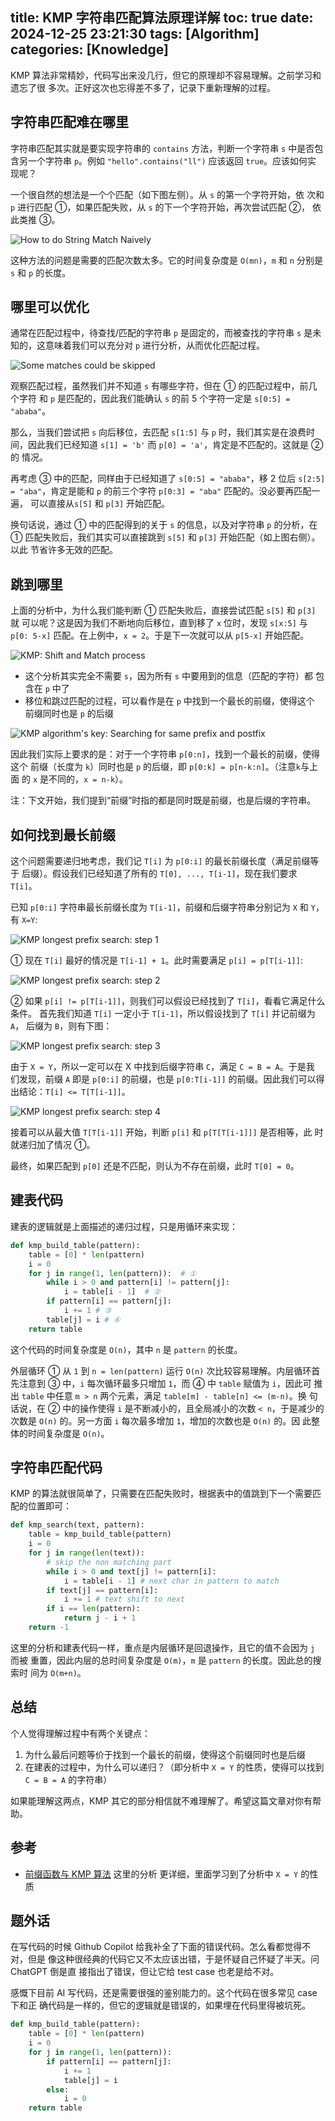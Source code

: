 title: KMP 字符串匹配算法原理详解
toc: true
date: 2024-12-25 23:21:30
tags: [Algorithm]
categories: [Knowledge]
---

KMP 算法非常精妙，代码写出来没几行，但它的原理却不容易理解。之前学习和遗忘了很
多次。正好这次也忘得差不多了，记录下重新理解的过程。

## 字符串匹配难在哪里

字符串匹配其实就是要实现字符串的 `contains` 方法，判断一个字符串 `s` 中是否包
含另一个字符串 `p`。例如 `"hello".contains("ll")` 应该返回 `true`。应该如何实
现呢？

一个很自然的想法是一个个匹配（如下图左侧）。从 `s` 的第一个字符开始，依
次和 `p` 进行匹配 ①，如果匹配失败，从 `s` 的下一个字符开始，再次尝试匹配 ②，
依此类推 ③。

![How to do String Match Naively](kmp-naive.svg)

这种方法的问题是需要的匹配次数太多。它的时间复杂度是 `O(mn)`，`m` 和 `n`
分别是 `s` 和 `p` 的长度。

## 哪里可以优化

通常在匹配过程中，待查找/匹配的字符串 `p` 是固定的，而被查找的字符串 `s` 是未
知的，这意味着我们可以充分对 `p` 进行分析，从而优化匹配过程。

![Some matches could be skipped](kmp-should-do.svg)

观察匹配过程，虽然我们并不知道 `s` 有哪些字符，但在 ① 的匹配过程中，前几个字符
和 `p` 是匹配的，因此我们能确认 `s` 的前 5 个字符一定是 `s[0:5] = "ababa"`。

那么，当我们尝试把 `s` 向后移位，去匹配 `s[1:5]` 与 `p` 时，我们其实是在浪费时
间，因此我们已经知道 `s[1] = 'b'` 而 `p[0] = 'a'`，肯定是不匹配的。这就是 ② 的
情况。

再考虑 ③ 中的匹配，同样由于已经知道了 `s[0:5] = "ababa"`，移 2 位后 `s[2:5] =
"aba"`，肯定是能和 `p` 的前三个字符 `p[0:3] = "aba"` 匹配的。没必要再匹配一遍，
可以直接从`s[5]` 和 `p[3]` 开始匹配。

换句话说，通过 ① 中的匹配得到的关于 `s` 的信息，以及对字符串 `p` 的分析，在 ①
匹配失败后，我们其实可以直接跳到 `s[5]` 和 `p[3]` 开始匹配（如上图右侧）。以此
节省许多无效的匹配。

## 跳到哪里

上面的分析中，为什么我们能判断 ① 匹配失败后，直接尝试匹配 `s[5]` 和 `p[3]` 就
可以呢？这是因为我们不断地向后移位，直到移了 `x` 位时，发现 `s[x:5]` 与`p[0:
5-x]` 匹配。在上例中，`x = 2`。于是下一次就可以从 `p[5-x]` 开始匹配。

![KMP: Shift and Match process](kmp-shift.svg)

- 这个分析其实完全不需要 `s`，因为所有 `s` 中要用到的信息（匹配的字符）都
  包含在 `p` 中了
- 移位和跳过匹配的过程，可以看作是在 `p` 中找到一个最长的前缀，使得这个
    前缀同时也是 `p` 的后缀

![KMP algorithm's key: Searching for same prefix and postfix](kmp-same-prefix-postfix.svg)

因此我们实际上要求的是：对于一个字符串 `p[0:n]`，找到一个最长的前缀，使得这个
前缀（长度为 `k`）同时也是 `p` 的后缀，即 `p[0:k] = p[n-k:n]`。（注意`k`与上面
的 `x` 是不同的，`x = n-k`）。

注：下文开始，我们提到“前缀”时指的都是同时既是前缀，也是后缀的字符串。

## 如何找到最长前缀

这个问题需要递归地考虑，我们记 `T[i]` 为 `p[0:i]` 的最长前缀长度（满足前缀等于
后缀）。假设我们已经知道了所有的 `T[0], ..., T[i-1]`，现在我们要求 `T[i]`。

已知 `p[0:i]` 字符串最长前缀长度为 `T[i-1]`，前缀和后缀字符串分别记为 `X` 和 `Y`，有 `X=Y`: 

![KMP longest prefix search: step 1](kmp-step-1.svg)

① 现在 `T[i]` 最好的情况是 `T[i-1] + 1`。此时需要满足 `p[i] = p[T[i-1]]`:

![KMP longest prefix search: step 2](kmp-step-2.svg)

② 如果 `p[i] != p[T[i-1]]`，则我们可以假设已经找到了 `T[i]`，看看它满足什么条件。
首先我们知道 `T[i]` 一定小于 `T[i-1]`，所以假设找到了 `T[i]` 并记前缀为 `A`，
后缀为 `B`，则有下图：

![KMP longest prefix search: step 3](kmp-step-3.svg)

由于 `X = Y`，所以一定可以在 X 中找到后缀字符串 `C`，满足 `C = B = A`。于是我
们发现，前缀 `A` 即是 `p[0:i]` 的前缀，也是 `p[0:T[i-1]]` 的前缀。因此我们可以得
出结论：`T[i] <= T[T[i-1]]`。

![KMP longest prefix search: step 4](kmp-step-4.svg)

接着可以从最大值 `T[T[i-1]]` 开始，判断 `p[i]` 和 `p[T[T[i-1]]]` 是否相等，此
时就递归加了情况 ①。

最终，如果匹配到 `p[0]` 还是不匹配，则认为不存在前缀，此时 `T[0] = 0`。

## 建表代码

建表的逻辑就是上面描述的递归过程，只是用循环来实现：

```python
def kmp_build_table(pattern):
    table = [0] * len(pattern)
    i = 0
    for j in range(1, len(pattern)):  # ①
        while i > 0 and pattern[i] != pattern[j]:
            i = table[i - 1]  # ②
        if pattern[i] == pattern[j]:
            i += 1 # ③
        table[j] = i # ④
    return table
```

这个代码的时间复杂度是 `O(n)`，其中 `n` 是 `pattern` 的长度。

外层循环 ① 从 `1` 到 `n = len(pattern)` 运行 `O(n)` 次比较容易理解。内层循环首
先注意到 ③ 中，`i` 每次循环最多只增加 `1`，而 ④ 中 `table` 赋值为 `i`，因此可
推出 `table` 中任意 `m > n` 两个元素，满足 `table[m] - table[n] <= (m-n)`。换
句话说，在 ② 中的操作使得 `i` 是不断减小的，且全局减小的次数 `< n`，于是减少的
次数是 `O(n)` 的。另一方面 `i` 每次最多增加 `1`，增加的次数也是 `O(n)` 的。因
此整体的时间复杂度是 `O(n)`。

## 字符串匹配代码

KMP 的算法就很简单了，只需要在匹配失败时，根据表中的值跳到下一个需要匹配的位置即可：

```python
def kmp_search(text, pattern):
    table = kmp_build_table(pattern)
    i = 0
    for j in range(len(text)):
        # skip the non matching part
        while i > 0 and text[j] != pattern[i]:
            i = table[i - 1] # next char in pattern to match
        if text[j] == pattern[i]:
            i += 1 # text shift to next
        if i == len(pattern):
            return j - i + 1
    return -1
```

这里的分析和建表代码一样，重点是内层循环是回退操作，且它的值不会因为 `j` 而被
重置，因此内层的总时间复杂度是 `O(m)`，`m` 是 `pattern` 的长度。因此总的搜索时
间为 `O(m+n)`。

## 总结

个人觉得理解过程中有两个关键点：

1. 为什么最后问题等价于找到一个最长的前缀，使得这个前缀同时也是后缀
2. 在建表的过程中，为什么可以递归？（即分析中 `X = Y` 的性质，使得可以找到 `C
   = B = A` 的字符串）

如果能理解这两点，KMP 其它的部分相信就不难理解了。希望这篇文章对你有帮助。

## 参考

- [前缀函数与 KMP 算法](https://oi-wiki.org/string/kmp/#第二个优化) 这里的分析
    更详细，里面学习到了分析中 `X = Y` 的性质

## 题外话

在写代码的时候 Github Copilot 给我补全了下面的错误代码。怎么看都觉得不对，但是
像这种很经典的代码它又不太应该出错，于是怀疑自己怀疑了半天。问 ChatGPT 倒是直
接指出了错误，但让它给 test case 也老是给不对。

感慨下目前 AI 写代码，还是需要很强的鉴别能力的。这个代码在很多常见 case 下和正
确代码是一样的，但它的逻辑就是错误的，如果埋在代码里得被坑死。

```python
def kmp_build_table(pattern):
    table = [0] * len(pattern)
    i = 0
    for j in range(1, len(pattern)):
        if pattern[i] == pattern[j]:
            i += 1
            table[j] = i
        else:
            i = 0
    return table
```
